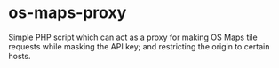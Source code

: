 # os-maps-proxy
Simple PHP script which can act as a proxy for making OS Maps tile requests while masking the API key; and restricting the origin to certain hosts.
